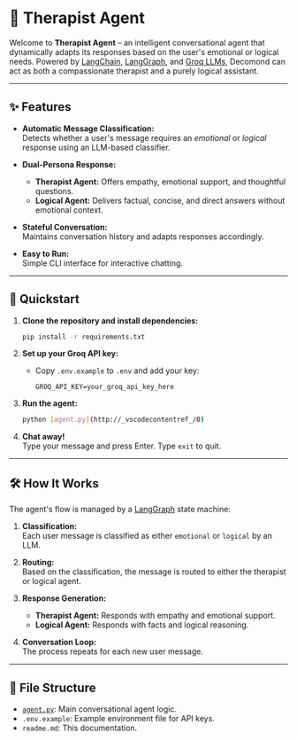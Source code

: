 # 🧠 Therapist Agent

Welcome to **Therapist Agent** – an intelligent conversational agent that dynamically adapts its responses based on the user's emotional or logical needs. Powered by [LangChain](https://python.langchain.com/), [LangGraph](https://github.com/langchain-ai/langgraph), and [Groq LLMs](https://console.groq.com/), Decomond can act as both a compassionate therapist and a purely logical assistant.

---

## ✨ Features

- **Automatic Message Classification:**  
  Detects whether a user's message requires an _emotional_ or _logical_ response using an LLM-based classifier.

- **Dual-Persona Response:**

  - **Therapist Agent:** Offers empathy, emotional support, and thoughtful questions.
  - **Logical Agent:** Delivers factual, concise, and direct answers without emotional context.

- **Stateful Conversation:**  
  Maintains conversation history and adapts responses accordingly.

- **Easy to Run:**  
  Simple CLI interface for interactive chatting.

---

## 🚀 Quickstart

1. **Clone the repository and install dependencies:**

   ```sh
   pip install -r requirements.txt
   ```

2. **Set up your Groq API key:**

   - Copy `.env.example` to `.env` and add your key:
     ```
     GROQ_API_KEY=your_groq_api_key_here
     ```

3. **Run the agent:**

   ```sh
   python [agent.py](http://_vscodecontentref_/0)
   ```

4. **Chat away!**  
   Type your message and press Enter. Type `exit` to quit.

---

## 🛠️ How It Works

The agent's flow is managed by a [LangGraph](https://github.com/langchain-ai/langgraph) state machine:

1. **Classification:**  
   Each user message is classified as either `emotional` or `logical` by an LLM.

2. **Routing:**  
   Based on the classification, the message is routed to either the therapist or logical agent.

3. **Response Generation:**

   - **Therapist Agent:** Responds with empathy and emotional support.
   - **Logical Agent:** Responds with facts and logical reasoning.

4. **Conversation Loop:**  
   The process repeats for each new user message.

---

## 📁 File Structure

- [`agent.py`](agent.py): Main conversational agent logic.
- `.env.example`: Example environment file for API keys.
- `readme.md`: This documentation.




